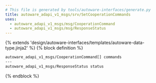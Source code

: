 ```yaml
---
# This file is generated by tools/autoware-interfaces/generate.py
title: autoware_adapi_v1_msgs/srv/SetCooperationCommands
uses:
  - autoware_adapi_v1_msgs/msg/CooperationCommand
  - autoware_adapi_v1_msgs/msg/ResponseStatus
---
```


{% extends 'design/autoware-interfaces/templates/autoware-data-type.jinja2' %}
{% block definition %}

```txt
autoware_adapi_v1_msgs/CooperationCommand[] commands
---
autoware_adapi_v1_msgs/ResponseStatus status
```

{% endblock %}
